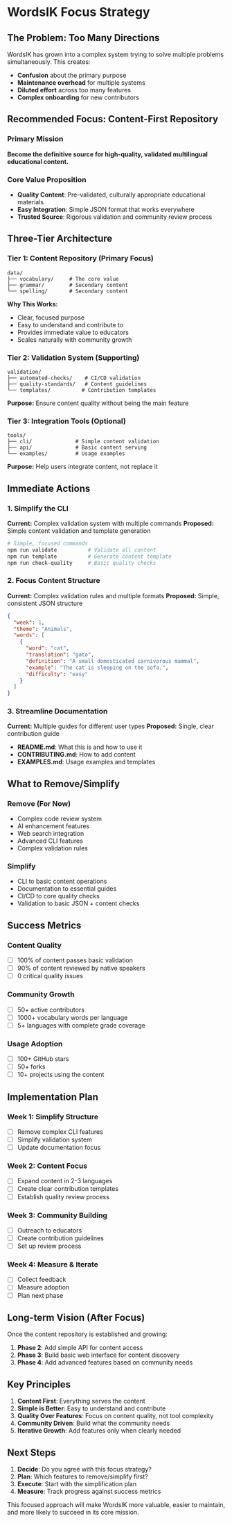 # WordsIK Focus Strategy

## The Problem: Too Many Directions

WordsIK has grown into a complex system trying to solve multiple problems simultaneously. This creates:

- **Confusion** about the primary purpose
- **Maintenance overhead** for multiple systems
- **Diluted effort** across too many features
- **Complex onboarding** for new contributors

## Recommended Focus: **Content-First Repository**

### Primary Mission

**Become the definitive source for high-quality, validated multilingual educational content.**

### Core Value Proposition

- **Quality Content**: Pre-validated, culturally appropriate educational materials
- **Easy Integration**: Simple JSON format that works everywhere
- **Trusted Source**: Rigorous validation and community review process

## Three-Tier Architecture

### Tier 1: Content Repository (Primary Focus)

```
data/
├── vocabulary/     # The core value
├── grammar/        # Secondary content
└── spelling/       # Secondary content
```

**Why This Works:**

- Clear, focused purpose
- Easy to understand and contribute to
- Provides immediate value to educators
- Scales naturally with community growth

### Tier 2: Validation System (Supporting)

```
validation/
├── automated-checks/    # CI/CD validation
├── quality-standards/   # Content guidelines
└── templates/          # Contribution templates
```

**Purpose:** Ensure content quality without being the main feature

### Tier 3: Integration Tools (Optional)

```
tools/
├── cli/              # Simple content validation
├── api/              # Basic content serving
└── examples/         # Usage examples
```

**Purpose:** Help users integrate content, not replace it

## Immediate Actions

### 1. Simplify the CLI

**Current:** Complex validation system with multiple commands
**Proposed:** Simple content validation and template generation

```bash
# Simple, focused commands
npm run validate          # Validate all content
npm run template          # Generate content template
npm run check-quality     # Basic quality checks
```

### 2. Focus Content Structure

**Current:** Complex validation rules and multiple formats
**Proposed:** Simple, consistent JSON structure

```json
{
  "week": 1,
  "theme": "Animals",
  "words": [
    {
      "word": "cat",
      "translation": "gato",
      "definition": "A small domesticated carnivorous mammal",
      "example": "The cat is sleeping on the sofa.",
      "difficulty": "easy"
    }
  ]
}
```

### 3. Streamline Documentation

**Current:** Multiple guides for different user types
**Proposed:** Single, clear contribution guide

- **README.md**: What this is and how to use it
- **CONTRIBUTING.md**: How to add content
- **EXAMPLES.md**: Usage examples and templates

## What to Remove/Simplify

### Remove (For Now)

- Complex code review system
- AI enhancement features
- Web search integration
- Advanced CLI features
- Complex validation rules

### Simplify

- CLI to basic content operations
- Documentation to essential guides
- CI/CD to core quality checks
- Validation to basic JSON + content checks

## Success Metrics

### Content Quality

- [ ] 100% of content passes basic validation
- [ ] 90% of content reviewed by native speakers
- [ ] 0 critical quality issues

### Community Growth

- [ ] 50+ active contributors
- [ ] 1000+ vocabulary words per language
- [ ] 5+ languages with complete grade coverage

### Usage Adoption

- [ ] 100+ GitHub stars
- [ ] 50+ forks
- [ ] 10+ projects using the content

## Implementation Plan

### Week 1: Simplify Structure

- [ ] Remove complex CLI features
- [ ] Simplify validation system
- [ ] Update documentation focus

### Week 2: Content Focus

- [ ] Expand content in 2-3 languages
- [ ] Create clear contribution templates
- [ ] Establish quality review process

### Week 3: Community Building

- [ ] Outreach to educators
- [ ] Create contribution guidelines
- [ ] Set up review process

### Week 4: Measure & Iterate

- [ ] Collect feedback
- [ ] Measure adoption
- [ ] Plan next phase

## Long-term Vision (After Focus)

Once the content repository is established and growing:

1. **Phase 2**: Add simple API for content access
2. **Phase 3**: Build basic web interface for content discovery
3. **Phase 4**: Add advanced features based on community needs

## Key Principles

1. **Content First**: Everything serves the content
2. **Simple is Better**: Easy to understand and contribute
3. **Quality Over Features**: Focus on content quality, not tool complexity
4. **Community Driven**: Build what the community needs
5. **Iterative Growth**: Add features only when clearly needed

## Next Steps

1. **Decide**: Do you agree with this focus strategy?
2. **Plan**: Which features to remove/simplify first?
3. **Execute**: Start with the simplification plan
4. **Measure**: Track progress against success metrics

This focused approach will make WordsIK more valuable, easier to maintain, and more likely to succeed in its core mission.
